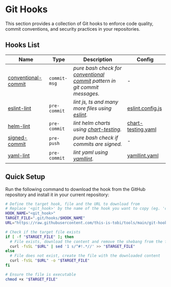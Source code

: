 # Git Hooks

This section provides a collection of Git hooks to enforce code quality, commit conventions, and security practices in your repositories.

## Hooks List

| Name                                                               | Type         | Description                                                                                                                 | Config                                                        |
| ------------------------------------------------------------------ | ------------ | --------------------------------------------------------------------------------------------------------------------------- | ------------------------------------------------------------- |
| [conventional-commit](../git-hooks/commit-msg/conventional-commit) | `commit-msg` | *pure bash check for [conventional commit](https://www.conventionalcommits.org/en/v1.0.0/) pattern in git commit messages.* | -                                                             |
| [eslint-lint](../git-hooks/pre-commit/eslint-lint)                 | `pre-commit` | *lint js, ts and many more files using [eslint](https://github.com/eslint/eslint).*                                         | [eslint.config.js](../git-hooks/configs/eslint.config.js)     |
| [helm-lint](../git-hooks/pre-commit/helm-lint)                     | `pre-commit` | *lint helm charts using [chart-testing](https://github.com/helm/chart-testing).*                                            | [chart-testing.yaml](../git-hooks/configs/chart-testing.yaml) |
| [signed-commit](../git-hooks/pre-push/signed-commit)               | `pre-push`   | *pure bash check if commits are signed.*                                                                                    | -                                                             |
| [yaml-lint](../git-hooks/pre-commit/yaml-lint)                     | `pre-commit` | *lint yaml using [yamllint](https://github.com/adrienverge/yamllint).*                                                      | [yamllint.yaml](../git-hooks/configs/yamllint.yaml)           |

## Quick Setup

Run the following command to download the hook from the GitHub repository and install it in your current repository:

```sh
# Define the target hook, file and the URL to download from
# Replace '<git_hook>' by the name of the hook you want to copy (eg. 'conventional-commit')
HOOK_NAME="<git_hook>"
TARGET_FILE=".git/hooks/$HOOK_NAME"
URL="https://raw.githubusercontent.com/this-is-tobi/tools/main/git-hooks/$HOOK_NAME"

# Check if the target file exists
if [ -f "$TARGET_FILE" ]; then
  # File exists, download the content and remove the shebang from the first line
  curl -fsSL "$URL" | sed '1 s/^#!.*//' >> "$TARGET_FILE"
else
  # File does not exist, create the file with the downloaded content
  curl -fsSL "$URL" -o "$TARGET_FILE"
fi

# Ensure the file is executable
chmod +x "$TARGET_FILE"
```
